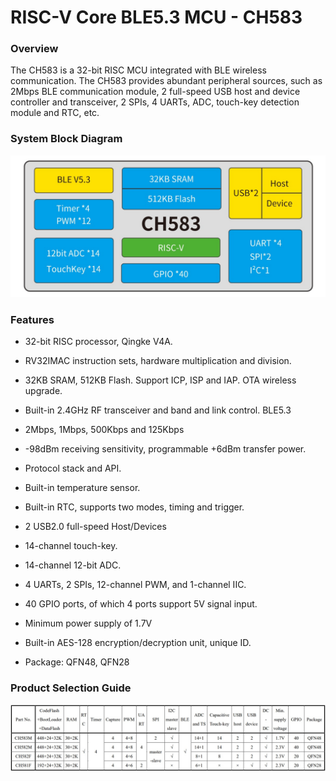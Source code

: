 # RISC-V Core BLE5.3 MCU - CH583

### Overview

The CH583 is a 32-bit RISC MCU integrated with BLE wireless communication. The CH583 provides abundant peripheral sources, such as 2Mbps BLE communication module, 2 full-speed USB host and device controller and transceiver, 2 SPIs, 4 UARTs, ADC, touch-key detection module and RTC, etc.

### System Block Diagram

![CH583](./image/CH583.jpg "CH583")

### Features

- 32-bit RISC processor, Qingke V4A.

- RV32IMAC instruction sets, hardware multiplication and division.

- 32KB SRAM, 512KB Flash. Support ICP, ISP and IAP. OTA wireless upgrade.

- Built-in 2.4GHz RF transceiver and band and link control. BLE5.3

- 2Mbps, 1Mbps, 500Kbps and 125Kbps

- -98dBm receiving sensitivity, programmable +6dBm transfer power.

- Protocol stack and API.

- Built-in temperature sensor.

- Built-in RTC, supports two modes, timing and trigger.

- 2 USB2.0 full-speed Host/Devices

- 14-channel touch-key.

- 14-channel 12-bit ADC.

- 4 UARTs, 2 SPIs, 12-channel PWM, and 1-channel IIC.

- 40 GPIO ports, of which 4 ports support 5V signal input.

- Minimum power supply of 1.7V

- Built-in AES-128 encryption/decryption unit, unique ID.

- Package: QFN48, QFN28

### Product Selection Guide

![SelectionGuide](./image/SelectionGuide.jpg "SelectionGuide")